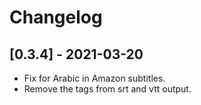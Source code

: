 # Changelog

## [0.3.4] - 2021-03-20
 * Fix for Arabic in Amazon subtitles.
 * Remove the <c></c> tags from srt and vtt output.

